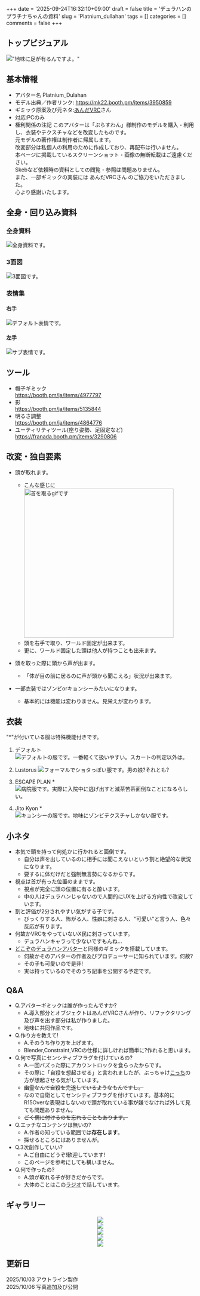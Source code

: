 +++
date = '2025-09-24T16:32:10+09:00'
draft = false
title = 'デュラハンのプラチナちゃんの資料'
slug = 'Platnium_dullahan'
tags = []
categories = []
comments = false
+++
## トップビジュアル
!["地味に足が有るんですよ。"](VRChat_2025-10-04_23-24-15.180_3840x2160.webp)
## 基本情報
- アバター名
Platnium_Dulahan
- モデル出典／作者リンク: https://mk22.booth.pm/items/3950859
- ギミック原案及び元ネタ:[あんだVRC](https://x.com/under_vrchat)さん
- 対応:PCのみ
- 権利関係の注記
このアバターは「ぷらすわん」様制作のモデルを購入・利用し、衣装やテクスチャなどを改変したものです。  <br>
元モデルの著作権は制作者に帰属します。<br>
改変部分は私個人の利用のために作成しており、再配布は行いません。<br>
本ページに掲載しているスクリーンショット・画像の無断転載はご遠慮ください。 <br> 
Skebなど依頼時の資料としての閲覧・参照は問題ありません。<br>
また、一部ギミックの実装には あんだVRCさん のご協力をいただきました。<br>
心より感謝いたします。
## 全身・回り込み資料
### 全身資料
![全身資料です。](FullPose.webp)

### 3面図
![3面図です。](3WayPose.webp)

### 表情集
#### 右手

![デフォルト表情です。](MainHand.webp)

#### 左手
![サブ表情です。](SubHand.webp)

## ツール
- 帽子ギミック<br>
https://booth.pm/ja/items/4977797
- 影<br>
https://booth.pm/ja/items/5135844
- 明るさ調整<br>
https://booth.pm/ja/items/4864776
- ユーティリティツール(座り姿勢、足固定など)<br>
https://franada.booth.pm/items/3290806

## 改変・独自要素
- 頭が取れます。
  - こんな感じに<br>
<img src="./platnium_head_detachable_demo.gif" alt="首を取るgifです" width=400><br>
  - 頭を右手で取り、ワールド固定が出来ます。
  - 更に、ワールド固定した頭は他人が持つことも出来ます。

- 頭を取った際に頭から声が出ます。
  - 「体が目の前に居るのに声が頭から聞こえる」状況が出来ます。

- 一部衣装ではゾンビorキョンシーみたいになります。
  - 基本的には機能は変わりません。見栄えが変わります。
## 衣装
"*"が付いている服は特殊機能付きです。
1. デフォルト
![デフォルトの服です。一番軽くて扱いやすい。スカートの判定以外は。](Default.webp)

2. Lustorus
![フォーマルでショタっぽい服です。男の娘?それとも?](Lustorus.webp)

3. ESCAPE PLAN *
![病院服です。実際に入院中に逃げ出すと滅茶苦茶面倒なことになるらしい。](Escape_plan.webp)   
  
1. Jito Kyon   *
![キョンシーの服です。地味にゾンビテクスチャしかない服です。](jito_kyon.webp)

## 小ネタ
- 本気で頭を持って何処かに行かれると面倒です。
  - 自分は声を出しているのに相手には聞こえないという割と絶望的な状況になります。
  - 要するに体だけだと強制無言勢になるからです。
- 視点は首が有った位置のままです。
  - 視点が完全に頭の位置に有ると酔います。
  - 中の人はデュラハンじゃないので人間的にUXを上げる方向性で改変しています。
- 割と評価が2分されやすい気がする子です。
  - びっくりする人、怖がる人、性癖に刺さる人、"可愛い"と言う人、色々反応が有ります。
- 何故かVRCをやっていないX民に刺さっています。
  - デュラハンキャラって少ないですもんね...
- [どこぞのデュラハンアバター](https://avatar.booth.pm/items/6156185)と同様のギミックを搭載しています。
  - 何故かそのアバターの作者及びプロデューサーに知られています。何故?
  - その子も可愛いので是非!
  - 実は持っているのでそのうち記事を公開する予定です。
## Q&A
- Q.アバターギミックは誰が作ったんですか?
  - A.導入部分とオブジェクトはあんだVRCさんが作り、リファクタリング及び声を出す部分は私が作りました。
  - 地味に共同作品です。
- Q.作り方を教えて!
  - A.そのうち作り方を上げます。
  - Blender,Constraint,VRCの仕様に詳しければ簡単に?作れると思います。
- Q.何で写真にセンシティブフラグを付けているの?
  - A.一回バズった際にアカウントロックを食らったからです。
  - その際に「自殺を想起させる」と言われましたが、ぶっちゃけ[こっち](/content/avaters/platnium_Ghost/index.md)の方が想起させる気がしています。
  - ~~幽霊なんで自殺を完遂しているようなもんですし。~~
  - なので自衛としてセンシティブフラグを付けています。基本的にR15Overな表現はしないので頭が取れている事が嫌でなければ外して見ても問題ありません。
  - ~~ごく偶に付けるのを忘れることもあります。~~
- Q.エッチなコンテンツは無いの?
  - A.作者の知っている範囲では**存在します**。
  - 探せるところにはありませんが。
- Q.3次創作していい?
  - A.ご自由にどうぞ!歓迎しています!
  - このページを参考にしても構いません。
- Q.何で作ったの?
  - A.頭が取れる子が好きだからです。
  - 大体のことはこの[ラジオ](https://note.com/yuteru_write_sth/n/n36adc9b4cd4d)で話しています。

## ギャラリー
<div align="center">
  <img src="./VRChat_2025-01-17_21-30-02.307_3840x2160.webp" ><br>
  <img src="./VRChat_2025-01-19_22-19-08.706_3840x2160.webp" ><br>
  <img src="./VRChat_2025-02-23_22-56-18.205_3840x2160.webp" ><br>
  <img src="./VRChat_2025-06-05_22-53-42.624_1440x2560.webp" ><br>
  <img src="./VRChat_2025-09-14_23-03-07.927_2560x1440.webp" ><br>
</div>

## 更新日
2025/10/03  アウトライン製作<br>
2025/10/06  写真追加及び公開<br>